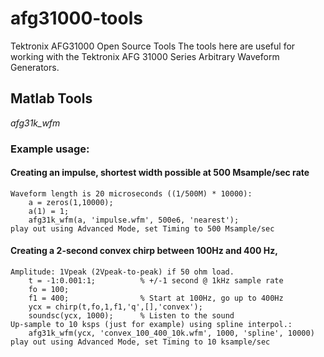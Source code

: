 # afg31000-tools
Tektronix AFG31000 Open Source Tools
The tools here are useful for working with the Tektronix AFG 31000 Series Arbitrary Waveform Generators.

## Matlab Tools

*afg31k_wfm*

### Example usage:

#### Creating an impulse, shortest width possible at 500 Msample/sec rate
    Waveform length is 20 microseconds ((1/500M) * 10000):  
        a = zeros(1,10000);
        a(1) = 1;
        afg31k_wfm(a, 'impulse.wfm', 500e6, 'nearest');
    play out using Advanced Mode, set Timing to 500 Msample/sec


#### Creating a 2-second convex chirp between 100Hz and 400 Hz,
    Amplitude: 1Vpeak (2Vpeak-to-peak) if 50 ohm load.
        t = -1:0.001:1;          % +/-1 second @ 1kHz sample rate
        fo = 100;
        f1 = 400;                % Start at 100Hz, go up to 400Hz
        ycx = chirp(t,fo,1,f1,'q',[],'convex');
        soundsc(ycx, 1000);      % Listen to the sound
    Up-sample to 10 ksps (just for example) using spline interpol.:
        afg31k_wfm(ycx, 'convex_100_400_10k.wfm', 1000, 'spline', 10000)
    play out using Advanced Mode, set Timing to 10 ksample/sec

